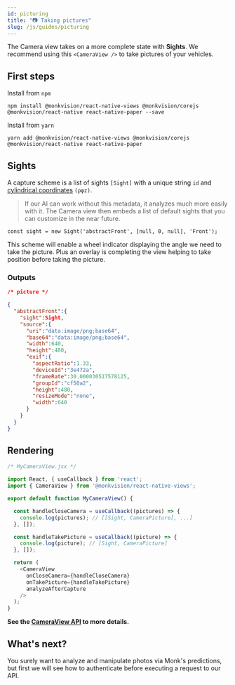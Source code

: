 ```yaml
---
id: picturing
title: "📷 Taking pictures"
slug: /js/guides/picturing
---
```


The Camera view takes on a more complete state with **Sights**.
We recommend using this `<CameraView />` to take pictures of your vehicles.

## First steps

Install from `npm`
``` npm
npm install @monkvision/react-native-views @monkvision/corejs @monkvision/react-native react-native-paper --save
```

Install from `yarn`
``` yarn
yarn add @monkvision/react-native-views @monkvision/corejs @monkvision/react-native react-native-paper
```

## Sights

A capture scheme is a list of sights `[Sight]` with a unique string `id` and [cylindrical coordinates](https://en.wikipedia.org/wiki/Cylindrical_coordinate_system) `(ρφz)`.

> If our AI can work without this metadata, it analyzes much more easily with it. The Camera view then embeds a list of default sights that you can customize in the near future.

`const sight = new Sight('abstractFront', [null, 0, null], 'Front');`

This scheme will enable a wheel indicator displaying the angle we need to take the picture.
Plus an overlay is completing the view helping to take position before taking the picture.

### Outputs

``` json
/* picture */

{
  "abstractFront":{
    "sight":Sight,
    "source":{
      "uri":"data:image/png;base64",
      "base64":"data:image/png;base64",
      "width":640,
      "height":480,
      "exif":{
        "aspectRatio":1.33,
        "deviceId":"3e472a",
        "frameRate":30.000030517578125,
        "groupId":"cf50a2",
        "height":480,
        "resizeMode":"none",
        "width":640
      }
    }
  }
}
```

## Rendering

``` javascript
/* MyCameraView.jsx */

import React, { useCallback } from 'react';
import { CameraView } from '@monkvision/react-native-views';

export default function MyCameraView() {

  const handleCloseCamera = useCallback((pictures) => {
    console.log(pictures); // [[Sight, CameraPicture], ...]
  }, []);

  const handleTakePicture = useCallback((picture) => {
    console.log(picture); // [Sight, CameraPicture]
  }, []);

  return (
    <CameraView
      onCloseCamera={handleCloseCamera}
      onTakePicture={handleTakePicture}
      analyzeAfterCapture
    />
  );
}
```

**See the [CameraView API](https://monkvision.github.io/monkjs/docs/js/api/react-native-views#cameraview) to more details.**

## What's next?

You surely want to analyze and manipulate photos via Monk's predictions,
but first we will see how to authenticate before executing a request to our API.

